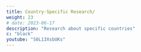 ```yaml
---
title: Country-Specific Research/
weight: 23
# date: 2023-06-17
description: "Research about specific countries"
c: "black"
youtube: "S0L13XsbUKs"
---
```


